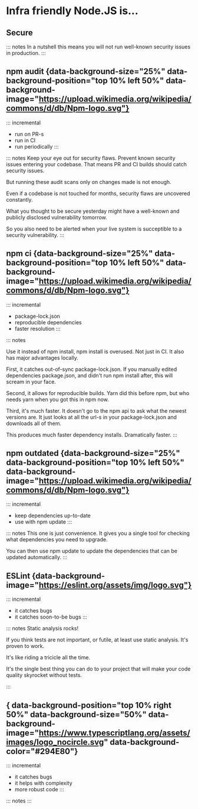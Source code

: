 # Infra friendly Node.JS is...

## Secure

::: notes
In a nutshell this means you will not run well-known security issues
in production.
:::

## npm audit {data-background-size="25%" data-background-position="top 10% left 50%" data-background-image="https://upload.wikimedia.org/wikipedia/commons/d/db/Npm-logo.svg"}

::: incremental
* run on PR-s
* run in CI
* run periodically
:::

::: notes
Keep your eye out for security flaws.
Prevent known security issues entering your codebase.
That means PR and CI builds should catch security issues.

But running these audit scans only on changes made is not enough.

Even if a codebase is not touched for months, security flaws are uncovered
constantly.

What you thought to be secure yesterday might have a well-known and publicly
disclosed vulnerability tomorrow.

So you also need to be alerted when your live system is succeptible to a 
security vulnerability.
:::

## npm ci {data-background-size="25%" data-background-position="top 10% left 50%" data-background-image="https://upload.wikimedia.org/wikipedia/commons/d/db/Npm-logo.svg"}

::: incremental
* package-lock.json
* reproducible dependencies
* faster resolution
:::

::: notes

Use it instead of npm install, npm install is overused.
Not just in CI. It also has major advantages locally.

First, it catches out-of-sync package-lock.json.
If you manually edited dependencies package.json, and didn't run npm install 
after, this will scream in your face.

Second, it allows for reproducible builds.
Yarn did this before npm, but who needs yarn when you got this in npm now.

Third, it's much faster. It doesn't go to the npm api to ask what the newest
versions are. It just looks at all the url-s in your package-lock.json and
downloads all of them.

This produces much faster dependency installs. Dramatically faster.
:::

## npm outdated {data-background-size="25%" data-background-position="top 10% left 50%" data-background-image="https://upload.wikimedia.org/wikipedia/commons/d/db/Npm-logo.svg"}

::: incremental
* keep dependencies up-to-date
* use with npm update
:::

::: notes
This one is just convenience. It gives you a single tool for checking what
dependencies you need to upgrade.

You can then use npm update to update the dependencies that can be updated
automatically.
:::

## ESLint {data-background-image="https://eslint.org/assets/img/logo.svg"}
::: incremental
* it catches bugs
* it catches soon-to-be bugs
:::

::: notes
Static analysis rocks!

If you think tests are not important, or futile, at least use static analysis.
It's proven to work.

It's like riding a tricicle all the time.

It's the single best thing you can do to your project that will make your code
quality skyrocket without tests.

:::

## { data-background-position="top 10% right 50%" data-background-size="50%" data-background-image="https://www.typescriptlang.org/assets/images/logo_nocircle.svg" data-background-color="#294E80"}

::: incremental
* it catches bugs
* it helps with complexity
* more robust code
:::

::: notes
:::
